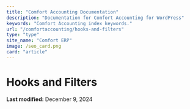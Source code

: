 ```yaml
---
title: "Comfort Accounting Documentation"
description: "Documentation for Comfort Accounting for WordPress"
keywords: "Comfort Accounting index keywords."
url: "/comfortaccounting/hooks-and-filters"
type: "type"
site_name: "Comfort ERP"
image: /seo_card.png
card: "article"
---
```

# Hooks and Filters



**Last modified:** December 9, 2024